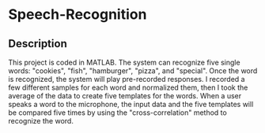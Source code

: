 # Speech-Recognition
## Description
This project is coded in MATLAB. The system can recognize five single words: "cookies", "fish", "hamburger", "pizza", and "special". Once the word is recognized, the system will play pre-recorded responses. I recorded a few different samples for each word and normalized them, then I took the average of the data to create five templates for the words. When a user speaks a word to the microphone, the input data and the five templates will be compared five times by using the "cross-correlation" method to recognize the word.
